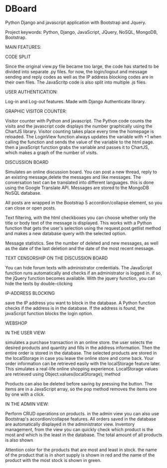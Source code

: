 # DBoard
Python Django and javascript application with Bootstrap and Jquery.

Project keywords: Python, Django, JavaScript, JQuery, NoSQL, MongoDB, Bootstrap.

MAIN FEATURES:

CODE SPLIT 

Since the original view.py file became too large, the code has started to be divided into separate .py files. for now, the login/logout and message sending and reply codes as well as the IP address blocking codes are in their own files. The JavaScritp code is also split into multiple .js files.

USER AUTHENTICATION:

Log-in and Log-out features. Made with Django Authenticate library.

GRAPHIC VISITOR COUNTER:

Visitor counter with Python and javascript. The Python code counts the visits and the javascript code displays the number graphically using the ChartJS library. Visitor counting takes place every time the homepage is reloaded. The LoginView function always updates the variable with +1 when calling the function and sends the value of the variable to the html page. then a javaScript function grabs the variable and passes it to ChartJS, which makes a graph of the number of visits.

DISCUSSION BOARD

Simulates an online discussion board. You can post a new thread, reply to an existing message,delete the messages and like messages. The conversation text can be translated into different languages. this is done using the Google Translate API. Messages are stored to the MongoDB NoSQL database.

All posts are wrapped in the Bootstrap 5 accordion/collapse element, so you can close or open posts.

Text filtering, with the html checkboxes you can choose whether only the title or body text of the message is displayed. This works with a Python function that gets the user's selection using the request.post.getlist method and makes a new database query with the selected option.

Message statistics. See the number of deleted and new messages, as well as the date of the last deletion and the date of the most recent message.

TEXT CENSORSHIP ON THE DISCUSSION BOARD

You can hide forum texts with administrator credentials. The JavaScript function runs automatically and checks if an administrator is logged in. if so, the jQuery function becomes available. With the jquery function, you can hide the texts by double-clicking

IP-ADDRESS BLOCKING

save the IP address you want to block in the database. A Python function checks if the address is in the database. If the address is found, the javaScript function blocks the login option.

WEBSHOP

IN THE USER VIEW:

simulates a purchase transaction in an online store. the user selects the desired products and quantity and fills in the address information. Then the entire order is stored in the database.
The selected products are stored in the localStorage in case you leave the online store and come back. Your order information can be retrieved easily with the localStorage feature later. This simulates a real-life online shopping experience. LocalStorage values ​​are retrieved using Object.values(localStorage); method

Products can also be deleted before saving by pressing the button. The items are in a JavaScript array, so the pop method removes the items one by one with a click.

IN THE ADMIN VIEW:

Perform CRUD operations on products. in the admin view you can also use Bootstrap's accordion/collapse features. All orders saved in the database are automatically displayed in the administrator view.
Inventory management, from the view you can quickly check which product is the most and which is the least in the database. The total amount of all products is also shown

Attention color for the products that are most and least in stock.
the name of the product that is in short supply is shown in red and the name of the product with the most stock is shown in green.